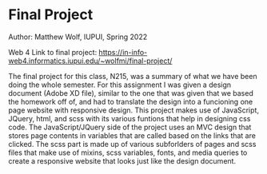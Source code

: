 # Final Project

Author: Matthew Wolf, IUPUI, Spring 2022

Web 4 Link to final project:
https://in-info-web4.informatics.iupui.edu/~wolfmi/final-project/ 

The final project for this class, N215, was a summary of what we have been doing the whole semester. For this assignment I was given a design document (Adobe XD file), similar to the one that was given that we based the homework off of, and had to translate the design into a funcioning one page website with responsive design. This project makes use of JavaScript, JQuery, html, and scss with its various funtions that help in designing css code. The JavaScript/JQuery side of the project uses an MVC design that stores page contents in variables that are called based on the links that are clicked. The scss part is made up of various subforlders of pages and scss files that make use of mixins, scss variables, fonts, and media queries to create a responsive website that looks just like the design document.